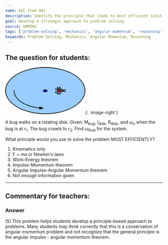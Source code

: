 ```yaml
---
name: A2L Item 081
description: Identify the principle that leads to most efficient solution of the problem.
goal: Develop a strategic approach to problem solving.
source: UMPERG
tags: ['problem-solving', 'mechanics', 'angular-momentum', 'reasoning']
keywords: Problem Solving, Mechanics, Angular Momentum, Reasoning
---
```


## The question for students:

![Item081_fig1.gif](../images/Item081_fig1.gif){: .image-right } 

A bug walks on a rotating disk.  Given: M<sub>bug</sub>,
I<sub>disk</sub>, R<sub>disk</sub>, and &omega;<sub>o</sub> when the bug
is at r<sub>1</sub>. The bug crawls to r<sub>2</sub>.  Find
&omega;<sub>final</sub> for the system.

What principle would you use to solve the problem MOST EFFICIENTLY?

1. Kinematics only
2. F = ma or Newton's laws
3. Work-Energy theorem
4. Impulse-Momentum theorem
5. Angular Impulse-Angular Momentum theorem
6. Not enough information given


<hr/>

## Commentary for teachers:

### Answer

(5) This problem helps students develop a principle-based approach to
problems. Many students may think correctly that this is a conservation
of angular momentum problem and not recognize that the general principle
is the angular impulse - angular momentum theorem.
